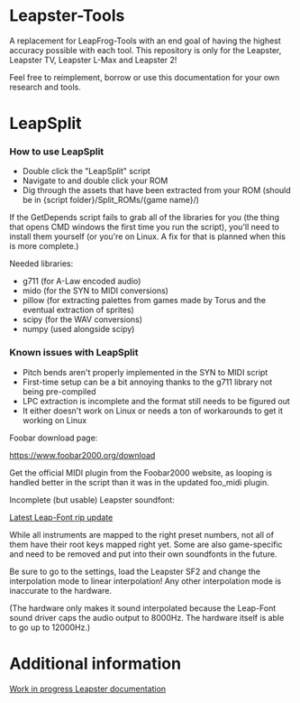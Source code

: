 # Leapster-Tools
A replacement for LeapFrog-Tools with an end goal of having the highest accuracy possible with each tool. This repository is only for the Leapster, Leapster TV, Leapster L-Max and Leapster 2!

Feel free to reimplement, borrow or use this documentation for your own research and tools.

# LeapSplit
### How to use LeapSplit
- Double click the "LeapSplit" script
- Navigate to and double click your ROM
- Dig through the assets that have been extracted from your ROM (should be in {script folder}/Split_ROMs/{game name}/)

If the GetDepends script fails to grab all of the libraries for you (the thing that opens CMD windows the first time you run the script), you'll need to install them yourself (or you're on Linux. A fix for that is planned when this is more complete.)

Needed libraries:
- g711 (for A-Law encoded audio)
- mido (for the SYN to MIDI conversions)
- pillow (for extracting palettes from games made by Torus and the eventual extraction of sprites)
- scipy (for the WAV conversions)
- numpy (used alongside scipy)

### Known issues with LeapSplit
- Pitch bends aren't properly implemented in the SYN to MIDI script
- First-time setup can be a bit annoying thanks to the g711 library not being pre-compiled
- LPC extraction is incomplete and the format still needs to be figured out
- It either doesn't work on Linux or needs a ton of workarounds to get it working on Linux

Foobar download page:

https://www.foobar2000.org/download

Get the official MIDI plugin from the Foobar2000 website, as looping is handled better in the script than it was in the updated foo_midi plugin.

Incomplete (but usable) Leapster soundfont:

[Latest Leap-Font rip update](https://github.com/user-attachments/files/16822804/Latest.Leap-Font.zip)



While all instruments are mapped to the right preset numbers, not all of them have their root keys mapped right yet. Some are also game-specific and need to be removed and put into their own soundfonts in the future.

Be sure to go to the settings, load the Leapster SF2 and change the interpolation mode to linear interpolation! Any other interpolation mode is inaccurate to the hardware.

(The hardware only makes it sound interpolated because the Leap-Font sound driver caps the audio output to 8000Hz. The hardware itself is able to go up to 12000Hz.)

# Additional information
[Work in progress Leapster documentation](https://gist.github.com/BLiNXthetimesweeperGOD/cc98ea1ddb439c886f1921a7fb9312ba)
